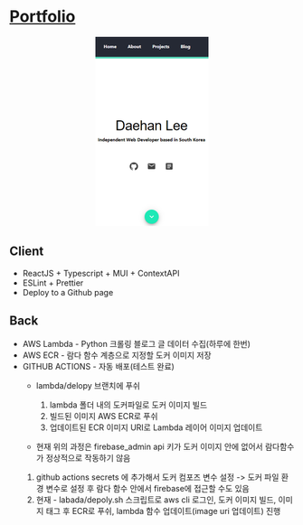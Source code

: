 # [Portfolio](https://daehan0226.github.io/portfolio/)
<p align="center">
    <a href="https://daehan0226.github.io/portfolio/">
        <img src="https://github.com/daehan0226/portfolio/blob/main/client/public/images/project_portfolio_1.png" alt="portfolio" width="200"/>
    </a>
</p>

## Client
* ReactJS + Typescript + MUI + ContextAPI
* ESLint + Prettier
* Deploy to a Github page

## Back
* AWS Lambda - Python 크롤링 블로그 글 데이터 수집(하루에 한번)
* AWS ECR - 람다 함수 계층으로 지정할 도커 이미지 저장
* GITHUB ACTIONS - 자동 배포(테스트 완료)
  * lambda/delopy 브랜치에 푸쉬
    1. lambda 폴더 내의 도커파일로 도커 이미지 빌드
    2. 빌드된 이미지 AWS ECR로 푸쉬
    3. 업데이트된 ECR 이미지 URI로 Lambda 레이어 이미지 업데이트

   * 현재 위의 과정은 firebase_admin api 키가 도커 이미지 안에 없어서 람다함수가 정상적으로 작동하기 않음
    1. github actions secrets 에 추가해서 도커 컴포즈 변수 설정 -> 도커 파일 환경 변수로 설정 후 람다 함수 안에서 firebase에 접근할 수도 있음
    2. 현재 - labada/depoly.sh 스크립트로 aws cli 로그인, 도커 이미지 빌드, 이미지 태그 후 ECR로 푸쉬, lambda 함수 업데이트(image uri 업데이트) 진행
